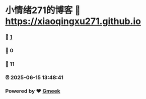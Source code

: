 # 小情绪271的博客 :link: https://xiaoqingxu271.github.io 
### :page_facing_up: [1](https://xiaoqingxu271.github.io/tag.html) 
### :speech_balloon: 0 
### :hibiscus: 11 
### :alarm_clock: 2025-06-15 13:48:41 
### Powered by :heart: [Gmeek](https://github.com/Meekdai/Gmeek)
